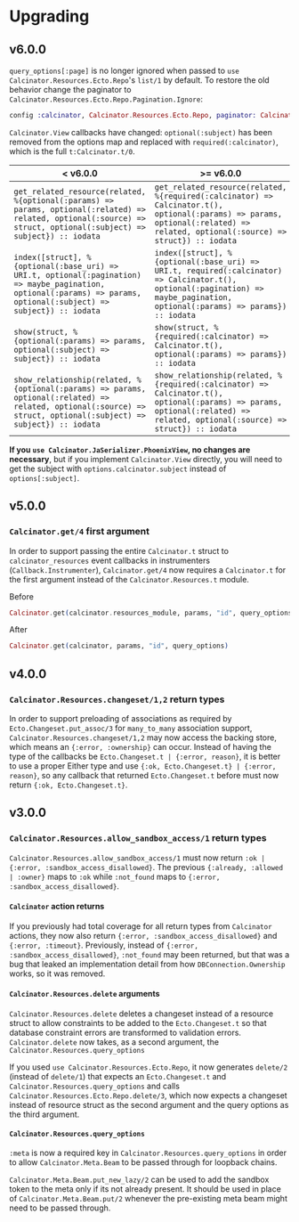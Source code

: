 # Upgrading

## v6.0.0

`query_options[:page]` is no longer ignored when passed to `use Calcinator.Resources.Ecto.Repo`'s `list/1` by default.  To restore the old behavior change the paginator to `Calcinator.Resources.Ecto.Repo.Pagination.Ignore`:

```elixir
config :calcinator, Calcinator.Resources.Ecto.Repo, paginator: Calcinator.Resources.Ecto.Repo.Pagination.Ignore
```

`Calcinator.View` callbacks have changed: `optional(:subject)` has been removed from the options map and replaced with `required(:calcinator)`, which is the full `t:Calcinator.t/0`.

| < v6.0.0                                                                                                                                                             | >= v6.0.0                                                                                                                                                                      |
|----------------------------------------------------------------------------------------------------------------------------------------------------------------------|--------------------------------------------------------------------------------------------------------------------------------------------------------------------------------|
| `get_related_resource(related, %{optional(:params) => params, optional(:related) => related, optional(:source) => struct, optional(:subject) => subject}) :: iodata` | `get_related_resource(related, %{required(:calcinator) => Calcinator.t(), optional(:params) => params, optional(:related) => related, optional(:source) => struct}) :: iodata` |
| `index([struct], %{optional(:base_uri) => URI.t, optional(:pagination) => maybe_pagination, optional(:params) => params, optional(:subject) => subject}) :: iodata`  | `index([struct], %{optional(:base_uri) => URI.t, required(:calcinator) => Calcinator.t(), optional(:pagination) => maybe_pagination, optional(:params) => params}) :: iodata`  |
| `show(struct, %{optional(:params) => params, optional(:subject) => subject}) :: iodata`                                                                              | `show(struct, %{required(:calcinator) => Calcinator.t(), optional(:params) => params}) :: iodata`                                                                              |
| `show_relationship(related, %{optional(:params) => params, optional(:related) => related, optional(:source) => struct, optional(:subject) => subject}) :: iodata`    | `show_relationship(related, %{required(:calcinator) => Calcinator.t(), optional(:params) => params, optional(:related) => related, optional(:source) => struct}) :: iodata`    |

**If you `use Calcinator.JaSerializer.PhoenixView`, no changes are necessary**, but if you implement `Calcinator.View` directly, you will need to get the subject with `options.calcinator.subject` instead of `options[:subject]`.

## v5.0.0

### `Calcinator.get/4` first argument

In order to support passing the entire `Calcinator.t` struct to `calcinator_resources` event callbacks in instrumenters (`Callback.Instrumenter`), `Calcinator.get/4` now requires a `Calcinator.t` for the first argument instead of the `Calcinator.Resources.t` module.

Before

```elixir
Calcinator.get(calcinator.resources_module, params, "id", query_options)
```

After

```elixir
Calcinator.get(calcinator, params, "id", query_options)
```

## v4.0.0

### `Calcinator.Resources.changeset/1,2` return types

In order to support preloading of associations as required by `Ecto.Changeset.put_assoc/3` for `many_to_many` association support, `Calcinator.Resources.changeset/1,2` may now access the backing store, which means an `{:error, :ownership}` can occur.  Instead of having the type of the callbacks be `Ecto.Changeset.t | {:error, reason}`, it is better to use a proper Either type and use `{:ok, Ecto.Changeset.t} | {:error, reason}`, so any callback that returned `Ecto.Changeset.t` before must now return `{:ok, Ecto.Changeset.t}`.

## v3.0.0

### `Calcinator.Resources.allow_sandbox_access/1` return types

`Calcinator.Resources.allow_sandbox_access/1` must now return `:ok | {:error, :sandbox_access_disallowed}`.  The previous `{:already, :allowed | :owner}` maps to `:ok` while `:not_found` maps to `{:error, :sandbox_access_disallowed}`.

#### `Calcinator` action returns

If you previously had total coverage for all return types from `Calcinator` actions, they now also return `{:error, :sandbox_access_disallowed}` and `{:error, :timeout}`.  Previously, instead of `{:error, :sandbox_access_disallowed}`, `:not_found` may been returned, but that was a bug that leaked an implementation detail from how `DBConnection.Ownership` works, so it was removed.

#### `Calcinator.Resources.delete` arguments

`Calcinator.Resources.delete` deletes a changeset instead of a resource struct to allow constraints to be added to the `Ecto.Changeset.t` so that database constraint errors are transformed to validation errors.  `Calcinator.delete` now takes, as a second argument, the `Calcinator.Resources.query_options`

If you used `use Calcinator.Resources.Ecto.Repo`, it now generates `delete/2` (instead of `delete/1`) that expects an `Ecto.Changeset.t` and `Calcinator.Resources.query_options` and calls `Calcinator.Resources.Ecto.Repo.delete/3`, which now expects a changeset instead of resource struct as the second argument and the query options as the third argument.

#### `Calcinator.Resources.query_options`

`:meta` is now a required key in `Calcinator.Resources.query_options` in order to allow `Calcinator.Meta.Beam` to be passed through for loopback chains.

`Calcinator.Meta.Beam.put_new_lazy/2` can be used to add the sandbox token to the meta only if its not already present.  It should be used in place of `Calcinator.Meta.Beam.put/2` whenever the pre-existing meta beam might need to be passed through.

